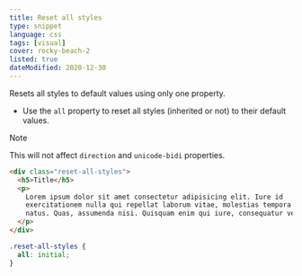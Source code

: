 ```yaml
---
title: Reset all styles
type: snippet
language: css
tags: [visual]
cover: rocky-beach-2
listed: true
dateModified: 2020-12-30
---
```


Resets all styles to default values using only one property.

- Use the `all` property to reset all styles (inherited or not) to their default values.

> [!NOTE]
>
> This will not affect `direction` and `unicode-bidi` properties.

```html
<div class="reset-all-styles">
  <h5>Title</h5>
  <p>
    Lorem ipsum dolor sit amet consectetur adipisicing elit. Iure id
    exercitationem nulla qui repellat laborum vitae, molestias tempora velit
    natus. Quas, assumenda nisi. Quisquam enim qui iure, consequatur velit sit?
  </p>
</div>
```

```css
.reset-all-styles {
  all: initial;
}
```
